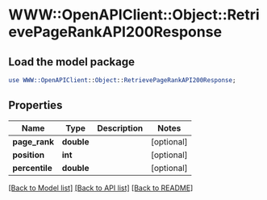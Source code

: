 # WWW::OpenAPIClient::Object::RetrievePageRankAPI200Response

## Load the model package
```perl
use WWW::OpenAPIClient::Object::RetrievePageRankAPI200Response;
```

## Properties
Name | Type | Description | Notes
------------ | ------------- | ------------- | -------------
**page_rank** | **double** |  | [optional] 
**position** | **int** |  | [optional] 
**percentile** | **double** |  | [optional] 

[[Back to Model list]](../README.md#documentation-for-models) [[Back to API list]](../README.md#documentation-for-api-endpoints) [[Back to README]](../README.md)



